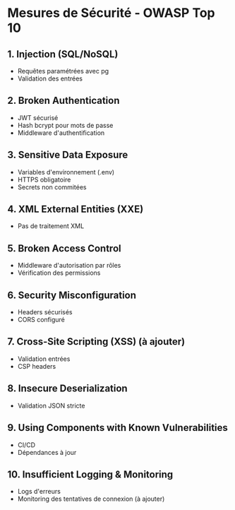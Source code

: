 # Mesures de Sécurité - OWASP Top 10

## 1. Injection (SQL/NoSQL)
- Requêtes paramétrées avec pg
- Validation des entrées

## 2. Broken Authentication
- JWT sécurisé
- Hash bcrypt pour mots de passe
- Middleware d'authentification

## 3. Sensitive Data Exposure
- Variables d'environnement (.env)
- HTTPS obligatoire
- Secrets non commitées

## 4. XML External Entities (XXE)
- Pas de traitement XML

## 5. Broken Access Control
- Middleware d'autorisation par rôles
- Vérification des permissions

## 6. Security Misconfiguration
- Headers sécurisés
- CORS configuré

## 7. Cross-Site Scripting (XSS) (à ajouter)
- Validation entrées
- CSP headers

## 8. Insecure Deserialization
- Validation JSON stricte

## 9. Using Components with Known Vulnerabilities
- CI/CD
- Dépendances à jour

## 10. Insufficient Logging & Monitoring
- Logs d'erreurs
- Monitoring des tentatives de connexion (à ajouter)